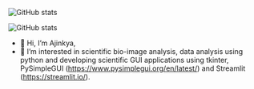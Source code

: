 ![GitHub stats](https://github-readme-stats.vercel.app/api?username=ajinkya-kulkarni&count_private=true&theme=radical)

![GitHub stats](https://api.githubtrends.io/user/svg/ajinkya-kulkarni/repos?time_range=one_year&include_private=True&theme=dark)

- 👋 Hi, I’m Ajinkya, 
- 👀 I’m interested in scientific bio-image analysis, data analysis using python and developing scientific GUI applications using tkinter, PySimpleGUI (https://www.pysimplegui.org/en/latest/) and Streamlit (https://streamlit.io/).

<!----
ajinkya-kulkarni/ajinkya-kulkarni is a ✨ special ✨ repository because its `README.md` (this file) appears on your GitHub profile.
You can click the Preview link to take a look at your changes.
---->
